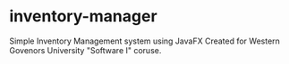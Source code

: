 # inventory-manager
Simple Inventory Management system using JavaFX
Created for Western Govenors University "Software I" coruse.
